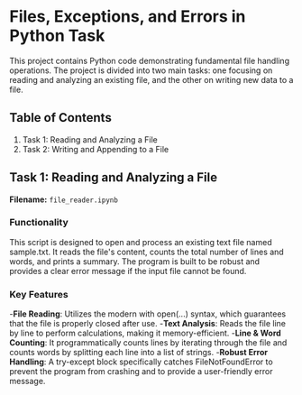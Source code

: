 # Files, Exceptions, and Errors in Python Task
This project contains Python code demonstrating fundamental file handling operations. The project is divided into two main tasks: one focusing on reading and analyzing an existing file, and the other on writing new data to a file.
## Table of Contents 
1.  Task 1: Reading and Analyzing a File
2. Task 2: Writing and Appending to a File

## Task 1: Reading and Analyzing a File
**Filename:** `file_reader.ipynb`

### Functionality
This script is designed to open and process an existing text file named sample.txt. It reads the file's content, counts the total number of lines and words, and prints a summary. The program is built to be robust and provides a clear error message if the input file cannot be found.
### Key Features

-**File Reading**: Utilizes the modern with open(...) syntax, which guarantees that the file is properly closed after use.
-**Text Analysis**: Reads the file line by line to perform calculations, making it memory-efficient.
-**Line & Word Counting**: It programmatically counts lines by iterating through the file and counts words by splitting each line into a list of strings.
-**Robust Error Handling**: A try-except block specifically catches FileNotFoundError to prevent the program from crashing and to provide a user-friendly error message.
